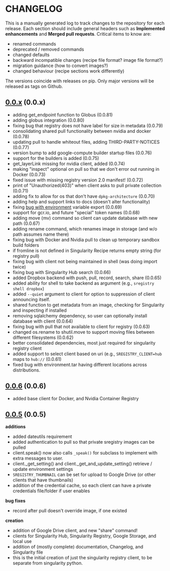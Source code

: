 # CHANGELOG

This is a manually generated log to track changes to the repository for each release. 
Each section should include general headers such as **Implemented enhancements** 
and **Merged pull requests**. Critical items to know are:

 - renamed commands
 - deprecated / removed commands
 - changed defaults
 - backward incompatible changes (recipe file format? image file format?)
 - migration guidance (how to convert images?)
 - changed behaviour (recipe sections work differently)

The versions coincide with releases on pip. Only major versions will be released as tags on Github.

## [0.0.x](https://github.com/singularityhub/sregistry-cli/tree/master) (0.0.x)
 - adding get_endpoint function to Globus (0.0.81)
 - adding globus integration (0.0.80)
 - fixing bug that registry does not have label for size in metadata (0.0.79)
 - consolidating shared pull functionality between nvidia and docker (0.0.78)
 - updating pull to handle whiteout files, adding THIRD-PARTY-NOTICES (0.0.77)
 - version bump to add google-compute builder startup files (0.0.76)
 - support for the builders is added (0.0.75)
 - get_layerLink missing for nvidia client, added (0.0.74)
 - making "inspect" optional on pull so that we don't error out running in Docker (0.0.73)
 - fixed issue with missing registry version 2.0 manifest! (0.0.72)
 - print of "Unauthorized(403)" when client asks to pull private collection (0.0.71)
 - adding fix to allow for os that don't have `dpkg-architecture` (0.0.70)
 - adding help and support links to docs (doesn't alter functionality)
 - fixing [bug with environment](https://github.com/singularityhub/sregistry-cli/issues/79) variable export (0.0.69)
 - support for gcr.io, and future "special" token names (0.0.68)
 - adding move (mv) command so client can update database with new path (0.0.67)
 - adding rename command, which renames image in storage (and w/o path assumes name there)
 - fixing bug with Docker and Nvidia pull to clean up temporary sandbox build folders
 - if fromline is not defined in Singularity Recipe returns empty string (for registry pull)
 - fixing bug with client not being maintained in shell (was doing import twice)
 - fixing bug with Singularity Hub search (0.0.66)
 - added Dropbox backend with push, pull, record, search, share (0.0.65)
 - added ability for shell to take backend as argument (e.g., `sregistry shell dropbox`)
 - added `--quiet` argument to client for option to suppression of client announcing itself.
 - shared function to get metadata from an image, checking for Singularity and inspecting if installed
 - removing sqlalchemy dependency, so user can optionally install database with client (0.0.64)
 - fixing bug with pull that not available to client for registry (0.0.63)
 - changed os.rename to shutil.move to support moving files between different filesystems (0.0.62)
 - better consolidated dependencies, most just required for singularity registry client
 - added support to select client based on uri (e.g., `SREGISTRY_CLIENT=hub` maps to `hub://` (0.0.61)
 - fixed bug with environment.tar having different locations across distributions.

## [0.0.6](https://pypi.python.org/pypi/sregistry/0.0.6) (0.0.6)
 - added base client for Docker, and Nvidia Container Registry

## [0.0.5](https://pypi.python.org/pypi/sregistry/0.0.5) (0.0.5)

**additions**
 - added dateutils requirement
 - added authentication to pull so that private sregistry images can be pulled
 - client.speak() now also calls `_speak()` for subclass to implement with extra messages to user.
 - client._get_setting() and client._get_and_update_setting() retrieve / update environment settings
 - `SREGISTRY_THUMBNAIL` can be set for upload to Google Drive (or other clients that have thumbnails)
 - addition of the credential cache, so each client can have a private credentials file/folder if user enables

**bug fixes**
 - record after pull doesn't override image, if one existed 

**creation**
 - addition of Google Drive client, and new "share" command!
 - clients for Singularity Hub, Singularity Registry, Google Storage, and local use
 - addition of (mostly complete) documentation, Changelog, and Singularity file
 - this is the initial creation of just the singularity registry client, to be separate from
singularity python.
